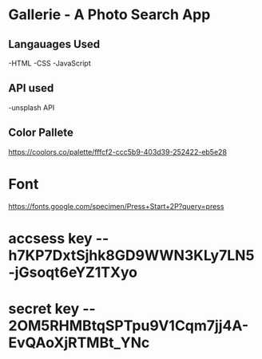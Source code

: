 # Gallerie - A Photo Search App

## Langauages Used

-HTML
-CSS
-JavaScript

## API used
-unsplash API

## Color Pallete

https://coolors.co/palette/fffcf2-ccc5b9-403d39-252422-eb5e28

# Font

https://fonts.google.com/specimen/Press+Start+2P?query=press

# accsess key -- h7KP7DxtSjhk8GD9WWN3KLy7LN5-jGsoqt6eYZ1TXyo

# secret key -- 2OM5RHMBtqSPTpu9V1Cqm7jj4A-EvQAoXjRTMBt_YNc